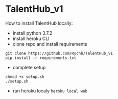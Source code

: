# TalentHub_v1

How to install TalentHub locally:
- install python 3.7.2
- install heroku CLI
- clone repo and install requirements
```
git clone https://github.com/Rychh/TalentHub_v1
pip install -r requirements.txt
```
- complete setup
```
chmod +x setup.sh
./setup.sh
```
- run heroku localy 
``` heroku local web ```
